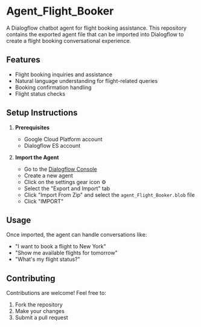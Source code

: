 # Agent_Flight_Booker

A Dialogflow chatbot agent for flight booking assistance. This repository contains the exported agent file that can be imported into Dialogflow to create a flight booking conversational experience.

## Features

- Flight booking inquiries and assistance
- Natural language understanding for flight-related queries
- Booking confirmation handling
- Flight status checks

## Setup Instructions

1. **Prerequisites**
   - Google Cloud Platform account
   - Dialogflow ES account

2. **Import the Agent**
   - Go to the [Dialogflow Console](https://dialogflow.cloud.google.com/)
   - Create a new agent
   - Click on the settings gear icon ⚙️
   - Select the "Export and Import" tab
   - Click "Import From Zip" and select the `agent_Flight_Booker.blob` file
   - Click "IMPORT"

## Usage

Once imported, the agent can handle conversations like:
- "I want to book a flight to New York"
- "Show me available flights for tomorrow"
- "What's my flight status?"

## Contributing

Contributions are welcome! Feel free to:
1. Fork the repository
2. Make your changes
3. Submit a pull request
